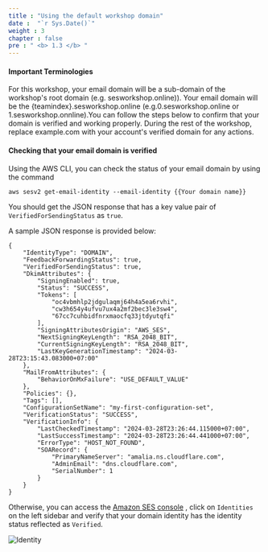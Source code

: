 ```yaml
---
title : "Using the default workshop domain"
date :  "`r Sys.Date()`" 
weight : 3 
chapter : false
pre : " <b> 1.3 </b> "
---
```


#### Important Terminologies

For this workshop, your email domain will be a sub-domain of the workshop's root domain (e.g. sesworkshop.online)). Your email domain will be the {teamindex}.sesworkshop.online (e.g.0.sesworkshop.online or 1.sesworkshop.onnline).You can follow the steps below to confirm that your domain is verified and working properly. During the rest of the workshop, replace example.com with your account's verified domain for any actions.

#### Checking that your email domain is verified

Using the AWS CLI, you can check the status of your email domain by using the command

```
aws sesv2 get-email-identity --email-identity {{Your domain name}}
```

You should get the JSON response that has a key value pair of `VerifiedForSendingStatus` as `true`.

A sample JSON response is provided below:

```
{
    "IdentityType": "DOMAIN",
    "FeedbackForwardingStatus": true,
    "VerifiedForSendingStatus": true,
    "DkimAttributes": {
        "SigningEnabled": true,
        "Status": "SUCCESS",
        "Tokens": [
            "oc4vbmhlp2jdgulaqmj64h4a5ea6rvhi",
            "cw3h654y4ufvu7ux4a2mf2bec3le3sw4",
            "67cc7cuhbidfnrxmaocfq33jtdyutqfi"
        ],
        "SigningAttributesOrigin": "AWS_SES",
        "NextSigningKeyLength": "RSA_2048_BIT",
        "CurrentSigningKeyLength": "RSA_2048_BIT",
        "LastKeyGenerationTimestamp": "2024-03-28T23:15:43.083000+07:00"
    },
    "MailFromAttributes": {
        "BehaviorOnMxFailure": "USE_DEFAULT_VALUE"
    },
    "Policies": {},
    "Tags": [],
    "ConfigurationSetName": "my-first-configuration-set",
    "VerificationStatus": "SUCCESS",
    "VerificationInfo": {
        "LastCheckedTimestamp": "2024-03-28T23:26:44.115000+07:00",
        "LastSuccessTimestamp": "2024-03-28T23:26:44.441000+07:00",
        "ErrorType": "HOST_NOT_FOUND",
        "SOARecord": {
            "PrimaryNameServer": "amalia.ns.cloudflare.com",
            "AdminEmail": "dns.cloudflare.com",
            "SerialNumber": 1
        }
    }
}
```

Otherwise, you can access the [Amazon SES console](https://us-east-1.console.aws.amazon.com/ses/) , click on `Identities` on the left sidebar and verify that your domain identity has the identity status reflected as `Verified`.

![Identity](/hugo-ses/images/1/3/identity.png?featherlight=false&width=70pc)
